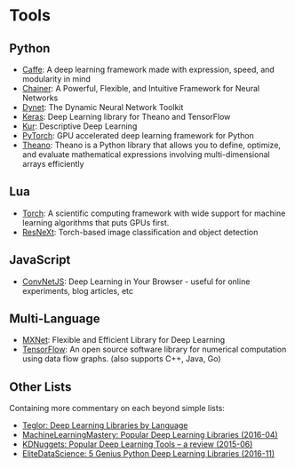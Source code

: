 # Tools

## Python

- [Caffe](http://caffe.berkeleyvision.org/): A deep learning framework made with expression, speed, and modularity in mind
- [Chainer](http://chainer.org/): A Powerful, Flexible, and Intuitive Framework for Neural Networks
- [Dynet](http://dynet.readthedocs.io/en/latest/): The Dynamic Neural Network Toolkit
- [Keras](https://keras.io/): Deep Learning library for Theano and TensorFlow
- [Kur](http://kur.deepgram.com/): Descriptive Deep Learning
- [PyTorch](http://pytorch.org/): GPU accelerated deep learning framework for Python
- [Theano](http://www.deeplearning.net/software/theano/index.html): Theano is a Python library that allows you to define, optimize, and evaluate mathematical expressions involving multi-dimensional arrays efficiently

## Lua

- [Torch](http://torch.ch/): A scientific computing framework with wide support for machine learning algorithms that puts GPUs first.
- [ResNeXt](https://github.com/facebookresearch/ResNeXt): Torch-based image classification and object detection

## JavaScript

- [ConvNetJS](http://cs.stanford.edu/people/karpathy/convnetjs/): Deep Learning in Your Browser - useful for online experiments, blog articles, etc

## Multi-Language

- [MXNet](http://mxnet.io/): Flexible and Efficient Library for Deep Learning
- [TensorFlow](https://www.tensorflow.org/): An open source software library for numerical computation using data flow graphs. (also supports C++, Java, Go)

## Other Lists

Containing more commentary on each beyond simple lists:

- [Teglor: Deep Learning Libraries by Language](http://www.teglor.com/b/deep-learning-libraries-language-cm569/)
- [MachineLearningMastery: Popular Deep Learning Libraries (2016-04)](http://machinelearningmastery.com/popular-deep-learning-libraries/)
- [KDNuggets: Popular Deep Learning Tools – a review (2015-06)](http://www.kdnuggets.com/2015/06/popular-deep-learning-tools.html)
- [EliteDataScience: 5 Genius Python Deep Learning Libraries (2016-11)](https://elitedatascience.com/python-deep-learning-libraries)
